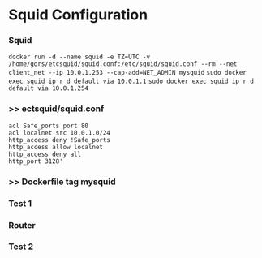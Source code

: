 # Squid Configuration

### Squid
`docker run -d --name squid -e TZ=UTC -v /home/gors/etcsquid/squid.conf:/etc/squid/squid.conf --rm --net client_net --ip 10.0.1.253 --cap-add=NET_ADMIN mysquid`
`sudo docker exec squid ip r d default via 10.0.1.1`
`sudo docker exec squid ip r d default via 10.0.1.254`

### >> ectsquid/squid.conf 
```
acl Safe_ports port 80
acl localnet src 10.0.1.0/24
http_access deny !Safe_ports
http_access allow localnet
http_access deny all
http_port 3128'
```

### >> Dockerfile tag mysquid

### Test 1

### Router

### Test 2